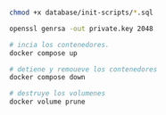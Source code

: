 


```bash

chmod +x database/init-scripts/*.sql

```


```bash
openssl genrsa -out private.key 2048
```


```bash
# incia los contenedores.
docker compose up 

# detiene y remoueve los contenedores 
docker compose down

# destruye los volumenes 
docker volume prune

```